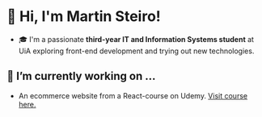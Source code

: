 # 👋 Hi, I'm Martin Steiro!
- 🎓 I'm a passionate **third-year IT and Information Systems student** at UiA exploring front-end development and trying out new technologies.

## 🔭 I’m currently working on ...
  - An ecommerce website from a React-course on Udemy. [Visit course here.](https://www.udemy.com/course/complete-react-developer-zero-to-mastery/)
